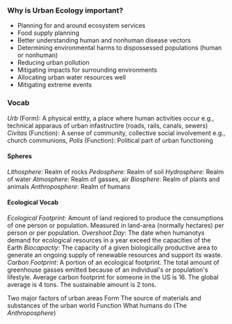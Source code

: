 
### Why is Urban Ecology important?
- Planning for and around ecosystem services
- Food supply planning
- Better understanding human and nonhuman disease vectors
- Determining environmental harms to dispossessed populations (human or nonhuman)
- Reducing urban pollution
- Mitigating impacts for surrounding environments
- Allocating urban water resources well
- Mitigating extreme events

### Vocab


*Urb* (Form): A physical entity, a place where human activities occur
	e.g., technical apparaus of urban infastructire (roads, rails, canals, sewers)
*Civitas* (Function): A sense of community, collective social involvement
	e.g., church communions, 
*Polis* (Function): Political part of urban functioning
#### Spheres
*Lithosphere*: Realm of rocks
*Pedosphere*: Realm of soil
*Hydrosphere*: Realm of water
*Atmosphere*: Realm of gasses, air
*Biosphere*: Realm of plants and animals
*Anthroposphere*: Realm of humans

#### Ecological Vocab
*Ecological Footprint*: Amount of land reqiored to produce the consumptions of one person or population. Measured in land-area (normally hectares) per person or per population. 
*Overshoot Day*: The date when humanotys demand for ecological resources in a year exceed the capacities of the Earth
*Biocapactiy*: The capacity of a given biologically productive area to generate an ongoing supply of renewable resources and support its waste.
*Carbon Footprint*: A portion of an ecological footprint. The total amount of greenhouse gasses emitted because of an individual's or population's lifestyle.
	Average carbon footprint for someone in the US is 16. The global average is 4 tons. The sustainable amount is 2 tons. 



Two major factors of urban areas
Form
	The source of materials and substances of the urban world
Function
	What humans do (The *Anthroposphere*)

